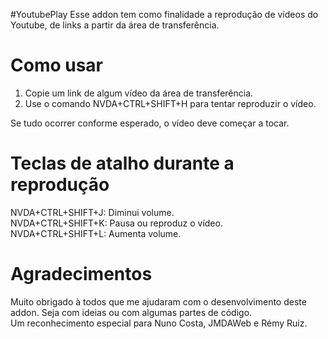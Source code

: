 #YoutubePlay
Esse addon tem como finalidade a reprodução de vídeos do Youtube, de links a partir da área de transferência.

# Como usar
1. Copie um link de algum vídeo da área de transferência.
2. Use o comando NVDA+CTRL+SHIFT+H para tentar reproduzir o vídeo.

Se tudo ocorrer conforme esperado, o vídeo deve começar a tocar.

# Teclas de atalho durante a reprodução
NVDA+CTRL+SHIFT+J: Diminui volume.  
NVDA+CTRL+SHIFT+K: Pausa ou reproduz o vídeo.  
NVDA+CTRL+SHIFT+L: Aumenta volume.  

# Agradecimentos
Muito obrigado à todos que me ajudaram com o desenvolvimento deste addon. Seja com ideias ou com algumas partes de código.  
Um reconhecimento especial para Nuno Costa, JMDAWeb e Rémy Ruiz.
